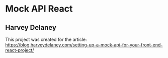 # Mock API React
## Harvey Delaney

This project was created for the article: https://blog.harveydelaney.com/setting-up-a-mock-api-for-your-front-end-react-project/
